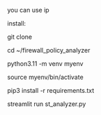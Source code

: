 you can use ip

install:

git clone

cd ~/firewall_policy_analyzer

python3.11 -m venv myenv 

source myenv/bin/activate

pip3 install -r requirements.txt

streamlit run st_analyzer.py
